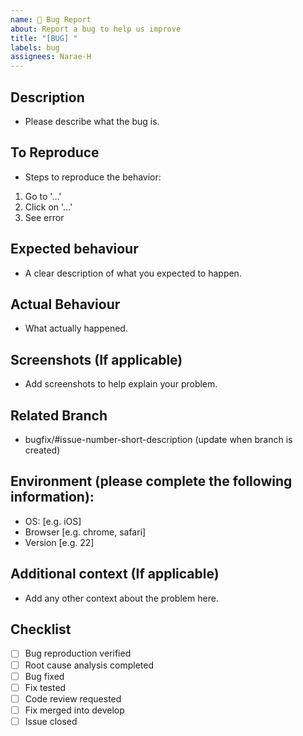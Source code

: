 ```yaml
---
name: 🐛 Bug Report
about: Report a bug to help us improve
title: "[BUG] "
labels: bug
assignees: Narae-H
---
```


## Description
- Please describe what the bug is.

## To Reproduce
- Steps to reproduce the behavior:
1. Go to '...'
2. Click on '...'
3. See error

## Expected behaviour
- A clear description of what you expected to happen.

## Actual Behaviour
- What actually happened.

## Screenshots (If applicable)
- Add screenshots to help explain your problem.

## Related Branch  
- bugfix/#issue-number-short-description (update when branch is created)

## Environment (please complete the following information):
- OS: [e.g. iOS]
- Browser [e.g. chrome, safari]
- Version [e.g. 22]

## Additional context (If applicable)
- Add any other context about the problem here.

## Checklist
- [ ] Bug reproduction verified  
- [ ] Root cause analysis completed  
- [ ] Bug fixed  
- [ ] Fix tested  
- [ ] Code review requested  
- [ ] Fix merged into develop  
- [ ] Issue closed
